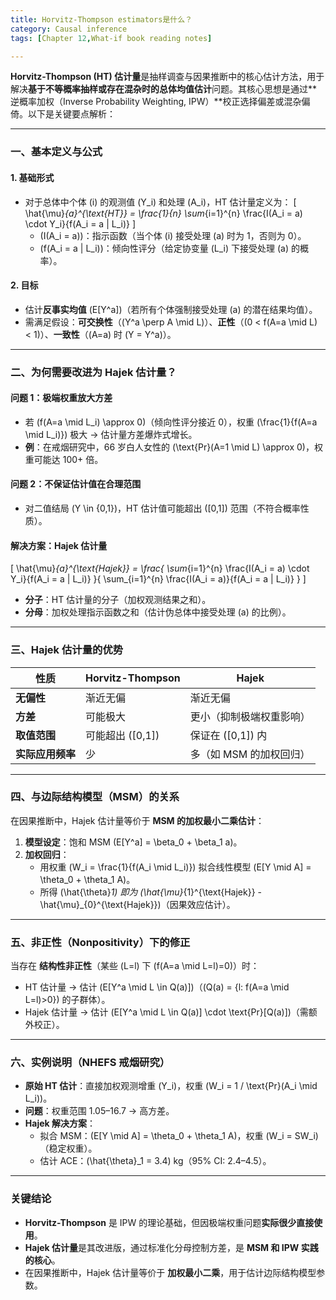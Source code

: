 ```yaml
---
title: Horvitz-Thompson estimators是什么？
category: Causal inference
tags: [Chapter 12,What-if book reading notes]

---
```

**Horvitz-Thompson (HT) 估计量**是抽样调查与因果推断中的核心估计方法，用于解决**基于不等概率抽样或存在混杂时的总体均值估计**问题。其核心思想是通过**逆概率加权（Inverse Probability Weighting, IPW）**校正选择偏差或混杂偏倚。以下是关键要点解析：

---

### **一、基本定义与公式**
#### **1. 基础形式**
- 对于总体中个体 \(i\) 的观测值 \(Y_i\) 和处理 \(A_i\)，HT 估计量定义为：
  \[
  \hat{\mu}_{a}^{\text{HT}} = \frac{1}{n} \sum_{i=1}^{n} \frac{I(A_i = a) \cdot Y_i}{f(A_i = a | L_i)}
  \]
  - \(I(A_i = a)\)：指示函数（当个体 \(i\) 接受处理 \(a\) 时为 1，否则为 0）。
  - \(f(A_i = a | L_i)\)：倾向性评分（给定协变量 \(L_i\) 下接受处理 \(a\) 的概率）。

#### **2. 目标**
- 估计**反事实均值** \(E[Y^a]\)（若所有个体强制接受处理 \(a\) 的潜在结果均值）。
- 需满足假设：**可交换性**（\(Y^a \perp A \mid L\)）、**正性**（\(0 < f(A=a \mid L) < 1\)）、**一致性**（\(A=a\) 时 \(Y = Y^a\)）。

---

### **二、为何需要改进为 Hajek 估计量？**
#### **问题 1：极端权重放大方差**
- 若 \(f(A=a \mid L_i) \approx 0\)（倾向性评分接近 0），权重 \(\frac{1}{f(A=a \mid L_i)}\) 极大 → 估计量方差爆炸式增长。
- **例**：在戒烟研究中，66 岁白人女性的 \(\text{Pr}(A=1 \mid L) \approx 0\)，权重可能达 100+ 倍。

#### **问题 2：不保证估计值在合理范围**
- 对二值结局 \(Y \in \{0,1\}\)，HT 估计值可能超出 \([0,1]\) 范围（不符合概率性质）。

#### **解决方案：Hajek 估计量**
\[
\hat{\mu}_{a}^{\text{Hajek}} = \frac{ \sum_{i=1}^{n} \frac{I(A_i = a) \cdot Y_i}{f(A_i = a | L_i)} }{ \sum_{i=1}^{n} \frac{I(A_i = a)}{f(A_i = a | L_i)} }
\]
- **分子**：HT 估计量的分子（加权观测结果之和）。
- **分母**：加权处理指示函数之和（估计伪总体中接受处理 \(a\) 的比例）。

---

### **三、Hajek 估计量的优势**
| **性质**          | **Horvitz-Thompson** | **Hajek**              |
|-------------------|-----------------------|------------------------|
| **无偏性**        | 渐近无偏              | 渐近无偏                |
| **方差**          | 可能极大              | 更小（抑制极端权重影响）|
| **取值范围**      | 可能超出 \([0,1]\)    | 保证在 \([0,1]\) 内     |
| **实际应用频率**  | 少                    | 多（如 MSM 的加权回归）|

---

### **四、与边际结构模型（MSM）的关系**
在因果推断中，Hajek 估计量等价于 **MSM 的加权最小二乘估计**：
1. **模型设定**：饱和 MSM \(E[Y^a] = \beta_0 + \beta_1 a\)。
2. **加权回归**：
   - 用权重 \(W_i = \frac{1}{f(A_i \mid L_i)}\) 拟合线性模型 \(E[Y \mid A] = \theta_0 + \theta_1 A\)。
   - 所得 \(\hat{\theta}_1\) 即为 \(\hat{\mu}_{1}^{\text{Hajek}} - \hat{\mu}_{0}^{\text{Hajek}}\)（因果效应估计）。

---

### **五、非正性（Nonpositivity）下的修正**
当存在 **结构性非正性**（某些 \(L=l\) 下 \(f(A=a \mid L=l)=0\)）时：
- HT 估计量 → 估计 \(E[Y^a \mid L \in Q(a)]\)（\(Q(a) = \{l: f(A=a \mid L=l)>0\}\) 的子群体）。
- Hajek 估计量 → 估计 \(E[Y^a \mid L \in Q(a)] \cdot \text{Pr}[Q(a)]\)（需额外校正）。

---

### **六、实例说明（NHEFS 戒烟研究）**
- **原始 HT 估计**：直接加权观测增重 \(Y_i\)，权重 \(W_i = 1 / \text{Pr}(A_i \mid L_i)\)。
- **问题**：权重范围 1.05–16.7 → 高方差。
- **Hajek 解决方案**：
  - 拟合 MSM：\(E[Y \mid A] = \theta_0 + \theta_1 A\)，权重 \(W_i = SW_i\)（稳定权重）。
  - 估计 ACE：\(\hat{\theta}_1 = 3.4\) kg（95% CI: 2.4–4.5）。

---

### **关键结论**
- **Horvitz-Thompson** 是 IPW 的理论基础，但因极端权重问题**实际很少直接使用**。
- **Hajek 估计量**是其改进版，通过标准化分母控制方差，是 **MSM 和 IPW 实践的核心**。
- 在因果推断中，Hajek 估计量等价于 **加权最小二乘**，用于估计边际结构模型参数。